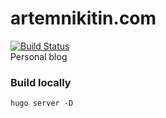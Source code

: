 # artemnikitin.com
[![Build Status](https://travis-ci.org/artemnikitin/artemnikitin.com.svg?branch=master)](https://travis-ci.org/artemnikitin/artemnikitin.com)   
Personal blog

### Build locally
`hugo server -D`
